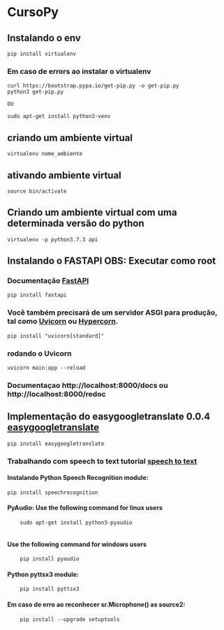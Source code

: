 # CursoPy

## Instalando o env
```
pip install virtualenv

```
### Em caso de errors ao instalar o virtualenv
```
curl https://bootstrap.pypa.io/get-pip.py -o get-pip.py
python3 get-pip.py 

OU

sudo apt-get install python3-venv

```    

 ## criando um ambiente virtual
```
virtualenv nome_ambiente

```   

 ## ativando ambiente virtual
```
source bin/activate

```   

 ## Criando um ambiente virtual com uma determinada versão do python
```
virtualenv -p python3.7.3 api

```   

## Instalando o FASTAPI OBS: Executar como root

### Documentação [FastAPI](https://fastapi.tiangolo.com/pt/)
```
pip install fastapi

```    

### Você também precisará de um servidor ASGI para produção, tal como [Uvicorn](https://www.uvicorn.org/) ou [Hypercorn](https://www.hypercorn.org/).
```
pip install "uvicorn[standard]"

```
### rodando o Uvicorn
```
uvicorn main:app --reload

```
### Documentaçao http://localhost:8000/docs ou http://localhost:8000/redoc

## Implementação do easygoogletranslate 0.0.4 [easygoogletranslate](https://pypi.org/project/easygoogletranslate/)
```
pip install easygoogletranslate

```
### Trabalhando com  speech to text tutorial [speech to text](https://www.geeksforgeeks.org/python-convert-speech-to-text-and-text-to-speech/)
    
#### Instalando Python Speech Recognition module: 

```
pip install speechrecognition

```    
#### PyAudio: Use the following command for linux users

```
    sudo apt-get install python3-pyaudio
    
```

#### Use the following command for windows users

```shell
    pip install pyaudio

```

#### Python pyttsx3 module: 

```shell
    pip install pyttsx3

```

#### Em caso de erro ao reconhecer  sr.Microphone() as source2:

```shell
    pip install --upgrade setuptools

```